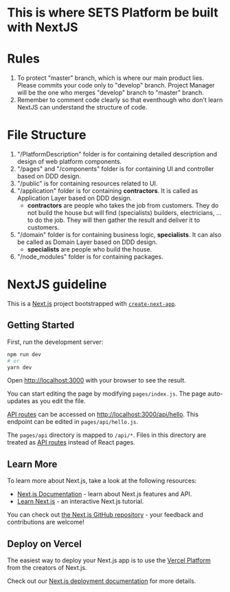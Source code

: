 # This is where SETS Platform be built with NextJS

# Rules
1. To protect "master" branch, which is where our main product lies. Please commits your code only to "develop" branch. Project Manager will be the one who merges "develop" branch to "master" branch.
1. Remember to comment code clearly so that eventhough who don't learn NextJS can understand the structure of code.

# File Structure
1. "/PlatformDescription" folder is for containing detailed description and design of web platform components.
1. "/pages" and "/components" folder is for containing UI and controller based on DDD design.
1. "/public" is for containing resources related to UI.
1. "/application" folder is for containing __contractors__. It is called as Application Layer based on DDD design.
	* __contractors__ are people who takes the job from customers. They do not build the house but will find (specialists) builders, electricians, ... to do the job. They will then gather the result and deliver it to customers. 
1. "/domain" folder is for containing business logic, __specialists__. It can also be called as Domain Layer based on DDD design.
	* __specialists__ are people who build the house.
1. "/node_modules" folder is for containing packages. 

# NextJS guideline

This is a [Next.js](https://nextjs.org/) project bootstrapped with [`create-next-app`](https://github.com/vercel/next.js/tree/canary/packages/create-next-app).

## Getting Started

First, run the development server:

```bash
npm run dev
# or
yarn dev
```

Open [http://localhost:3000](http://localhost:3000) with your browser to see the result.

You can start editing the page by modifying `pages/index.js`. The page auto-updates as you edit the file.

[API routes](https://nextjs.org/docs/api-routes/introduction) can be accessed on [http://localhost:3000/api/hello](http://localhost:3000/api/hello). This endpoint can be edited in `pages/api/hello.js`.

The `pages/api` directory is mapped to `/api/*`. Files in this directory are treated as [API routes](https://nextjs.org/docs/api-routes/introduction) instead of React pages.

## Learn More

To learn more about Next.js, take a look at the following resources:

- [Next.js Documentation](https://nextjs.org/docs) - learn about Next.js features and API.
- [Learn Next.js](https://nextjs.org/learn) - an interactive Next.js tutorial.

You can check out [the Next.js GitHub repository](https://github.com/vercel/next.js/) - your feedback and contributions are welcome!

## Deploy on Vercel

The easiest way to deploy your Next.js app is to use the [Vercel Platform](https://vercel.com/new?utm_medium=default-template&filter=next.js&utm_source=create-next-app&utm_campaign=create-next-app-readme) from the creators of Next.js.

Check out our [Next.js deployment documentation](https://nextjs.org/docs/deployment) for more details.
